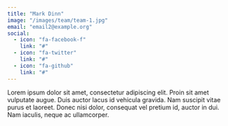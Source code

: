 ```yaml
---
title: "Mark Dinn"
image: "/images/team/team-1.jpg"
email: "email2@example.org"
social:
  - icon: "fa-facebook-f"
    link: "#"
  - icon: "fa-twitter"
    link: "#"
  - icon: "fa-github"
    link: "#"
---
```


Lorem ipsum dolor sit amet, consectetur adipiscing elit. Proin sit amet vulputate augue. Duis auctor lacus id vehicula gravida. Nam suscipit vitae purus et laoreet.
Donec nisi dolor, consequat vel pretium id, auctor in dui. Nam iaculis, neque ac ullamcorper.